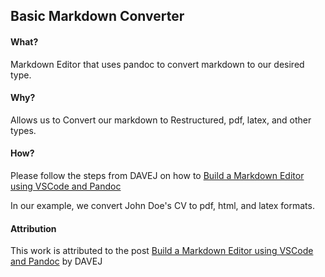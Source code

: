 
## Basic Markdown Converter

#### What?
Markdown Editor that uses pandoc to convert markdown to our desired type.

#### Why?
Allows us to Convert our markdown to Restructured, pdf, latex, and other types.

#### How?
Please follow the steps from DAVEJ on how to [Build a Markdown Editor using VSCode and Pandoc](https://thisdavej.com/build-an-amazing-markdown-editor-using-visual-studio-code-and-pandoc/)

In our example, we convert John Doe's CV to pdf, html, and latex formats.

#### Attribution
This work is attributed to the post [Build a Markdown Editor using VSCode and Pandoc](https://thisdavej.com/build-an-amazing-markdown-editor-using-visual-studio-code-and-pandoc/)  by DAVEJ 

